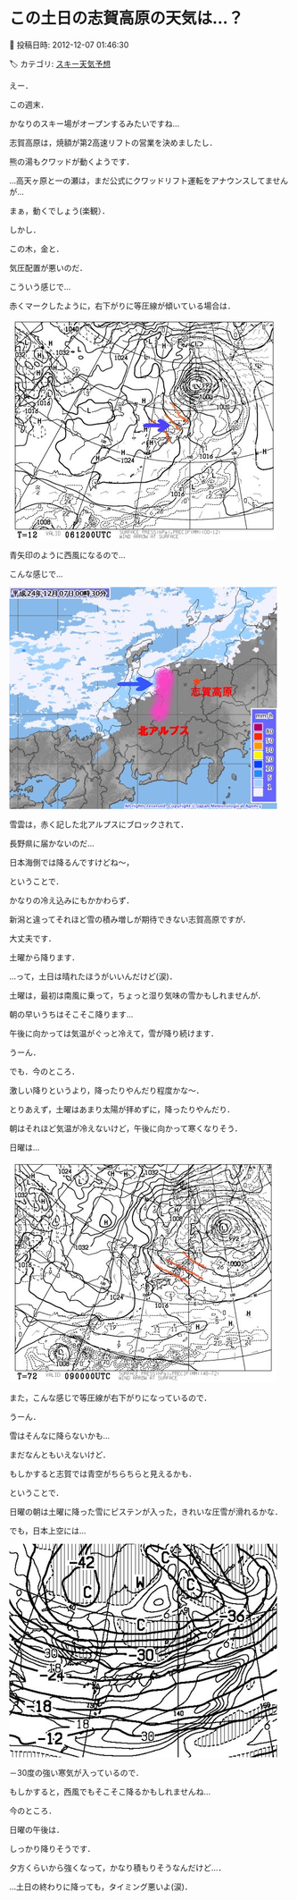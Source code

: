 # この土日の志賀高原の天気は…？

📅 投稿日時: 2012-12-07 01:46:30

🏷️ カテゴリ: [スキー天気予想](c6554f5c3c106093b511a8daae23757e8.md)

えー．





この週末．


かなりのスキー場がオープンするみたいですね…


志賀高原は，焼額が第2高速リフトの営業を決めましたし．


熊の湯もクワッドが動くようです．


…高天ヶ原と一の瀬は，まだ公式にクワッドリフト運転をアナウンスしてませんが…


まぁ，動くでしょう(楽観）．





しかし．


この木，金と．


気圧配置が悪いのだ．


こういう感じで…


赤くマークしたように，右下がりに等圧線が傾いている場合は．




![5c028d063fbbb947a9ad65864a182c9b.jpg](images/5c028d063fbbb947a9ad65864a182c9b.jpg)




青矢印のように西風になるので…





こんな感じで…




![59d9dec101fc014c1998924e8b4161f2.jpg](images/59d9dec101fc014c1998924e8b4161f2.jpg)




雪雲は，赤く記した北アルプスにブロックされて．


長野県に届かないのだ…





日本海側では降るんですけどね～，





ということで．


かなりの冷え込みにもかかわらず．


新潟と違ってそれほど雪の積み増しが期待できない志賀高原ですが．


大丈夫です．


土曜から降ります．





…って，土日は晴れたほうがいいんだけど(涙)．


土曜は，最初は南風に乗って，ちょっと湿り気味の雪かもしれませんが．


朝の早いうちはそこそこ降ります…


午後に向かっては気温がぐっと冷えて，雪が降り続けます．


うーん．


でも．今のところ．


激しい降りというより，降ったりやんだり程度かな～．





とりあえず，土曜はあまり太陽が拝めずに，降ったりやんだり．


朝はそれほど気温が冷えないけど，午後に向かって寒くなりそう．





日曜は…




![301195ee84fc50daa7d23d9a12689f65.jpg](images/301195ee84fc50daa7d23d9a12689f65.jpg)




また，こんな感じで等圧線が右下がりになっているので．


うーん．


雪はそんなに降らないかも…


まだなんともいえないけど．


もしかすると志賀では青空がちらちらと見えるかも．





ということで．


日曜の朝は土曜に降った雪にピステンが入った，きれいな圧雪が滑れるかな．





でも，日本上空には…




![789eb4b33b3d4de28b16abd8e5a3d26c.jpg](images/789eb4b33b3d4de28b16abd8e5a3d26c.jpg)




－30度の強い寒気が入っているので．


もしかすると，西風でもそこそこ降るかもしれませんね…





今のところ．


日曜の午後は．


しっかり降りそうです．


夕方くらいから強くなって，かなり積もりそうなんだけど…．


…土日の終わりに降っても，タイミング悪いよ(涙)．
